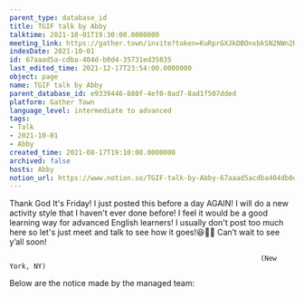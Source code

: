 ```yaml
---
parent_type: database_id
title: TGIF talk by Abby
talktime: 2021-10-01T19:30:00.0000000
meeting_link: https://gather.town/invite?token=KuRprGXJkDBOnxbkSN2NWn2HuHjwl9GJ
indexDate: 2021-10-01
id: 67aaad5a-cdba-404d-b0d4-35731ed35835
last_edited_time: 2021-12-17T23:54:00.0000000
object: page
name: TGIF talk by Abby
parent_database_id: e9339446-880f-4ef0-8ad7-8ad1f507dded
platform: Gather Town
language_level: intermediate to advanced
tags:
- Talk
- 2021-10-01
- Abby
created_time: 2021-08-17T19:10:00.0000000
archived: false
hosts: Abby
notion_url: https://www.notion.so/TGIF-talk-by-Abby-67aaad5acdba404db0d435731ed35835
---
```


Thank God It's Friday! I just posted this before a day AGAIN!
I will do a new activity style that I haven't ever done before! I feel it would be a good learning way for advanced English learners!
I usually don't post too much here so let's just meet and talk to see how it goes!😆👍🏻
Can’t wait to see y’all soon!


                                                                  (New York, NY)
                                                  



Below are the notice made by the managed team:


